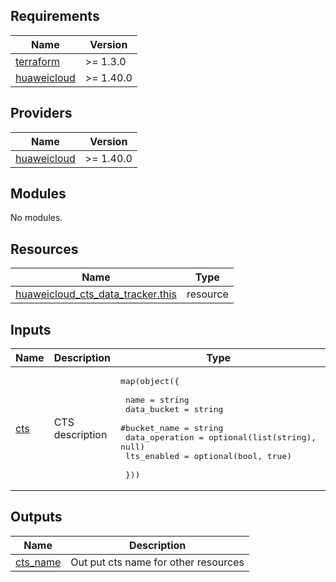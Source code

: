 ## Requirements

| Name | Version |
|------|---------|
| <a name="requirement_terraform"></a> [terraform](#requirement\_terraform) | >= 1.3.0 |
| <a name="requirement_huaweicloud"></a> [huaweicloud](#requirement\_huaweicloud) | >= 1.40.0 |

## Providers

| Name | Version |
|------|---------|
| <a name="provider_huaweicloud"></a> [huaweicloud](#provider\_huaweicloud) | >= 1.40.0 |

## Modules

No modules.

## Resources

| Name | Type |
|------|------|
| [huaweicloud_cts_data_tracker.this](https://registry.terraform.io/providers/huaweicloud/huaweicloud/latest/docs/resources/cts_data_tracker) | resource |

## Inputs

| Name | Description | Type | Default | Required |
|------|-------------|------|---------|:--------:|
| <a name="input_cts"></a> [cts](#input\_cts) | CTS description | <pre>map(object({<br><br>    name           = string<br>    data_bucket    = string<br>    #bucket_name    = string<br>    data_operation = optional(list(string), null)<br>    lts_enabled    = optional(bool, true)<br><br>  }))</pre> | n/a | yes |

## Outputs

| Name | Description |
|------|-------------|
| <a name="output_cts_name"></a> [cts\_name](#output\_cts\_name) | Out put cts name for other resources |
